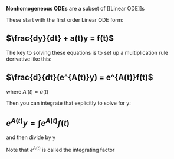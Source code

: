 **Nonhomogeneous ODEs** are a subset of [[Linear ODE]]s

These start with the first order Linear ODE form:
## $\frac{dy}{dt} + a(t)y = f(t)$

The key to solving these equations is to set up a multiplication rule derivative like this:
## $\frac{d}{dt}(e^{A(t)}y) = e^{A(t)}f(t)$
where $A'(t) = a(t)$

Then you can integrate that explicitly to solve for y:
## $e^{A(t)}y = \int e^{A(t)}f(t)$
and then divide by y

Note that $e^{A(t)}$ is called the integrating factor


